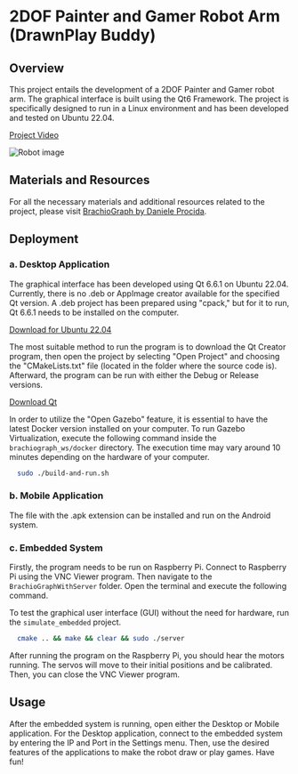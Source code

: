 
# 2DOF Painter and Gamer Robot Arm (DrawnPlay Buddy)

## Overview

This project entails the development of a 2DOF Painter and Gamer robot arm. The graphical interface is built using the Qt6 Framework. The project is specifically designed to run in a Linux environment and has been developed and tested on Ubuntu 22.04.

[Project Video](https://youtu.be/x612WRot3eU?si=9mIUNRFD5gjYUwXO)

![Robot image](https://github.com/elw1s/2DOF-Painter-Robot-Arm/assets/66280976/745f400f-53d0-419a-b141-731052d60ea9)

## Materials and Resources

For all the necessary materials and additional resources related to the project, please visit [BrachioGraph by Daniele Procida](https://www.brachiograph.art/en/latest/).

## Deployment

### a. Desktop Application

The graphical interface has been developed using Qt 6.6.1 on Ubuntu 22.04. Currently, there is no .deb or AppImage creator available for the specified Qt version. A .deb project has been prepared using "cpack," but for it to run, Qt 6.6.1 needs to be installed on the computer.

[Download for Ubuntu 22.04](https://drive.google.com/file/d/17MyQS3QuPF5W_aw8DlFgdDgftv5PlcJc/view?usp=sharing)

The most suitable method to run the program is to download the Qt Creator program, then open the project by selecting "Open Project" and choosing the "CMakeLists.txt" file (located in the folder where the source code is). Afterward, the program can be run with either the Debug or Release versions.

[Download Qt](https://www.qt.io/download-qt-installer-oss?hsCtaTracking=99d9dd4f-5681-48d2-b096-470725510d34%7C074ddad0-fdef-4e53-8aa8-5e8a876d6ab4)

In order to utilize the "Open Gazebo" feature, it is essential to have the latest Docker version installed on your computer. To run Gazebo Virtualization, execute the following command inside the `brachiograph_ws/docker` directory. The execution time may vary around 10 minutes depending on the hardware of your computer.

```bash
  sudo ./build-and-run.sh
```

### b. Mobile Application

The file with the .apk extension can be installed and run on the Android system.

### c. Embedded System

Firstly, the program needs to be run on Raspberry Pi. Connect to Raspberry Pi using the VNC Viewer program. Then navigate to the `BrachioGraphWithServer` folder. Open the terminal and execute the following command.

To test the graphical user interface (GUI) without the need for hardware, run the `simulate_embedded` project.

```bash
  cmake .. && make && clear && sudo ./server
```

After running the program on the Raspberry Pi, you should hear the motors running. The servos will move to their initial positions and be calibrated. Then, you can close the VNC Viewer program.

## Usage

After the embedded system is running, open either the Desktop or Mobile application. For the Desktop application, connect to the embedded system by entering the IP and Port in the Settings menu. Then, use the desired features of the applications to make the robot draw or play games. Have fun!
